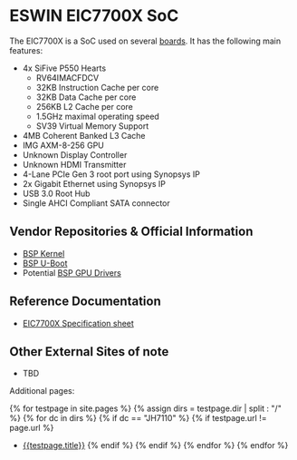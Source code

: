 # ESWIN EIC7700X SoC

The EIC7700X is a SoC used on several [boards](/wiki/hardware/EIC7700X/boards.html). It has the following main features:

- 4x SiFive P550 Hearts
  - RV64IMACFDCV
  - 32KB Instruction Cache per core
  - 32KB Data Cache per core
  - 256KB L2 Cache per core
  - 1.5GHz maximal operating speed
  - SV39 Virtual Memory Support
- 4MB Coherent Banked L3 Cache
- IMG AXM-8-256 GPU
- Unknown Display Controller
- Unknown HDMI Transmitter
- 4-Lane PCIe Gen 3 root port using Synopsys IP
- 2x Gigabit Ethernet using Synopsys IP
- USB 3.0 Root Hub
- Single AHCI Compliant SATA connector

## Vendor Repositories & Official Information

- [BSP Kernel](https://github.com/eswincomputing/linux-stable)
- [BSP U-Boot](https://github.com/eswincomputing/u-boot)
- Potential [BSP GPU Drivers](https://github.com/eswincomputing/gpu_pvr_kmd)

## Reference Documentation

- [EIC7700X Specification sheet](https://www.eswincomputing.com/en/bocupload/2024/06/19/17187920991529ene8q.pdf)

## Other External Sites of note

- TBD

Additional pages:

{% for testpage in site.pages %}
{% assign dirs = testpage.dir | split : "/"  %}
{% for dc in dirs %}
{% if dc == "JH7110" %}
{% if testpage.url != page.url %}
* [{{testpage.title}}]({{testpage.url}})
{% endif %}
{% endif %}
{% endfor %}
{% endfor %}
